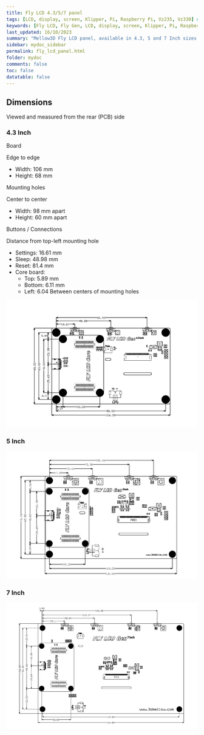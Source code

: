 ```yaml
---
title: Fly LCD 4.3/5/7 panel
tags: [LCD, display, screen, Klipper, Pi, Raspberry Pi, Vz235, Vz330] # you can filter by these
keywords: [Fly LCD, Fly Gen, LCD, display, screen, Klipper, Pi, Raspberry Pi, VzBoT, Vz235, Vz330] # for SEO purposes, I presume
last_updated: 16/10/2023
summary: "Mellow3D Fly LCD panel, available in 4.3, 5 and 7 Inch sizes. Serves as backplane. I/O with Core board"
sidebar: mydoc_sidebar
permalink: fly_lcd_panel.html
folder: mydoc
comments: false
toc: false
datatable: false
---
```


## Dimensions

Viewed and measured from the rear (PCB) side

### 4.3 Inch

Board

Edge to edge

- Width: 106 mm
- Height: 68 mm

Mounting holes

Center to center

- Width: 98 mm apart
- Height: 60 mm apart

Buttons / Connections

Distance from top-left mounting hole

- Settings: 16.61 mm
- Sleep: 48.98 mm
- Reset: 81.4 mm
- Core board: 
    - Top: 5.89 mm
    - Bottom: 6.11 mm
    - Left: 6.04
    Between centers of mounting holes

![Mellow3D Fly LCD 4.3 Inch dimensions](./fly-lcd_dimensions_4-3inch.png)


### 5 Inch

![Mellow3D Fly LCD 5 Inch dimensions](./fly-lcd_dimensions_5inch.png)

### 7 Inch

![Mellow3D Fly LCD 7 Inch dimensions](./fly-lcd_dimensions_7inch.png)
